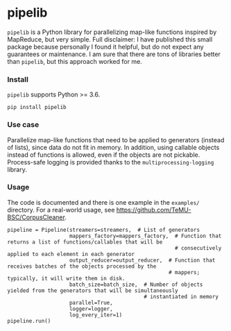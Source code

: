 # pipelib

`pipelib` is a Python library for parallelizing map-like functions inspired by MapReduce, but very simple. Full
disclaimer: I have published this small package because personally I found it helpful, but do not expect any guarantees
or maintenance. I am sure that there are tons of libraries better than `pipelib`, but this approach worked for me.

### Install

`pipelib` supports Python >= 3.6.

```
pip install pipelib
```


### Use case
Parallelize map-like functions that need to be applied to generators (instead of lists), since data do not fit in
memory. In addition, using callable objects instead of functions is allowed, even if the objects are not pickable.
Process-safe logging is provided thanks to the `multiprocessing-logging` library.

### Usage

The code is documented and there is one example in the ```examples/``` directory. For a real-world usage, see
<https://github.com/TeMU-BSC/CorpusCleaner>.

```
pipeline = Pipeline(streamers=streamers,  # List of generators
                    mappers_factory=mappers_factory,  # Function that returns a list of functions/callables that will be
                                                      # consecutively applied to each element in each generator
                    output_reducer=output_reducer,  # Function that receives batches of the objects processed by the
                                                    # mappers; typically, it will write them in disk.
                    batch_size=batch_size,  # Number of objects yielded from the generators that will be simultaneously
                                            # instantiated in memory
                    parallel=True,
                    logger=logger,
                    log_every_iter=1)
pipeline.run()
```